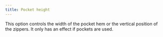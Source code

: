```yaml
---
title: Pocket height
---
```


This option controls the width of the pocket hem or the vertical position of the zippers. It only has an effect if pockets are used. 
